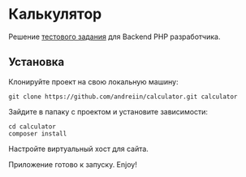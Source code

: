 Калькулятор
==================

Решение [тестового задания](https://github.com/Andyzja/epickeys-php) для Backend PHP разработчика.

Установка
---------

Клонируйте проект на свою локальную машину:
```
git clone https://github.com/andreiin/calculator.git calculator
```
Зайдите в папаку с проектом и установите зависимости:
```
cd calculator
composer install
```
Настройте виртуальный хост для сайта.

Приложение готово к запуску. Enjoy!
